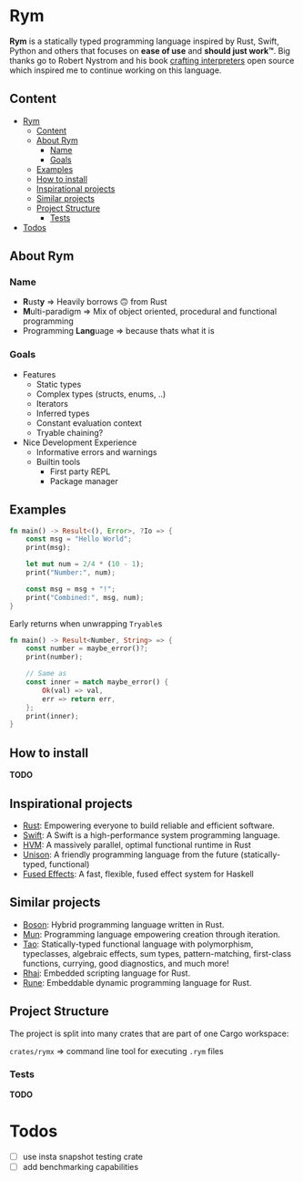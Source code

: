 # Rym

**Rym** is a statically typed programming language inspired by Rust, Swift, Python and others that focuses on **ease of use** and **should just work™**.
Big thanks go to Robert Nystrom and his book [crafting interpreters](http://craftinginterpreters.com) open source which inspired me to continue working on this language.

## Content

- [Rym](#rym)
  - [Content](#content)
  - [About Rym](#about-rym)
    - [Name](#name)
    - [Goals](#goals)
  - [Examples](#examples)
  - [How to install](#how-to-install)
  - [Inspirational projects](#inspirational-projects)
  - [Similar projects](#similar-projects)
  - [Project Structure](#project-structure)
    - [Tests](#tests)
- [Todos](#todos)

## About Rym

### Name

- **R**ust**y** ⇒ Heavily borrows 🙃 from Rust
- **M**ulti-paradigm ⇒ Mix of object oriented, procedural and functional programming
- Programming **Lang**uage ⇒ because thats what it is

### Goals

- Features
  - Static types
  - Complex types (structs, enums, ..)
  - Iterators
  - Inferred types
  - Constant evaluation context
  - Tryable chaining?
- Nice Development Experience
  - Informative errors and warnings
  - Builtin tools
    - First party REPL
    - Package manager

## Examples

```rust
fn main() -> Result<(), Error>, ?Io => {
	const msg = "Hello World";
	print(msg);

	let mut num = 2/4 * (10 - 1);
	print("Number:", num);

	const msg = msg + "!";
	print("Combined:", msg, num);
}
```

Early returns when unwrapping `Tryable`s

```rust
fn main() -> Result<Number, String> => {
	const number = maybe_error()?;
	print(number);

	// Same as
	const inner = match maybe_error() {
		Ok(val) => val,
		err => return err,
	};
	print(inner);
}
```

<!-- Tryable chaining

```rust
const chained = maybe_error()&.to_string()

// Short form of:
const chained = match maybe_error() {
	Ok(val) => Ok(val.to_string()),
	err => err,
}
// or:
const chained = maybe_error().and_then(|val| Ok(val.to_string()))
``` -->

## How to install

**TODO**

## Inspirational projects

- [Rust](https://github.com/rust-lang/rust): Empowering everyone to build reliable and efficient software.
- [Swift](https://github.com/apple/swift): A Swift is a high-performance system programming language.
- [HVM](https://github.com/Kindelia/HVM): A massively parallel, optimal functional runtime in Rust
- [Unison](https://www.unison-lang.org/): A friendly programming language from the future (statically-typed, functional)
- [Fused Effects](https://github.com/fused-effects/fused-effects): A fast, flexible, fused effect system for Haskell

## Similar projects

- [Boson](https://github.com/Narasimha1997/boson-lang): Hybrid programming language written in Rust.
- [Mun](https://github.com/mun-lang/mun): Programming language empowering creation through iteration.
- [Tao](https://github.com/zesterer/tao): Statically-typed functional language with polymorphism, typeclasses, algebraic effects, sum types, pattern-matching, first-class functions, currying, good diagnostics, and much more!
- [Rhai](https://github.com/rhaiscript/rhai): Embedded scripting language for Rust.
- [Rune](https://github.com/rune-rs/rune): Embeddable dynamic programming language for Rust.

## Project Structure

The project is split into many crates that are part of one Cargo workspace:

`crates/rymx` ⇒ command line tool for executing `.rym` files

### Tests

**TODO**

# Todos

- [ ] use insta snapshot testing crate
- [ ] add benchmarking capabilities
